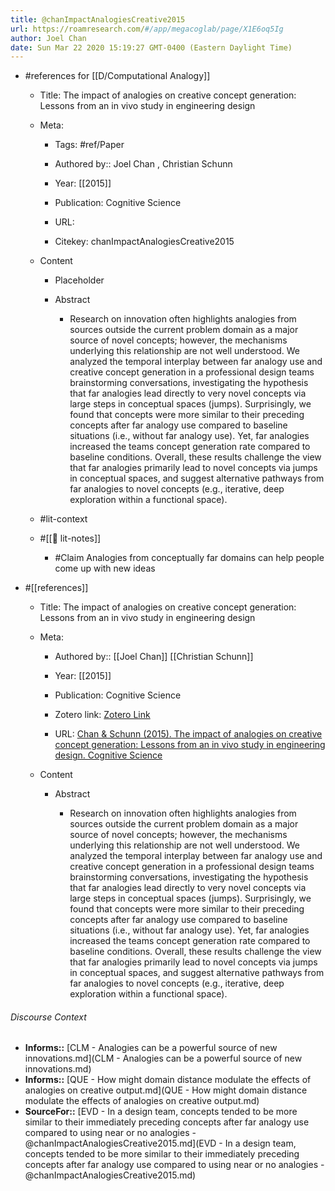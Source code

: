 ```yaml
---
title: @chanImpactAnalogiesCreative2015
url: https://roamresearch.com/#/app/megacoglab/page/X1E6oq5Ig
author: Joel Chan
date: Sun Mar 22 2020 15:19:27 GMT-0400 (Eastern Daylight Time)
---
```


- #references for [[D/Computational Analogy]]

    - Title: The impact of analogies on creative concept generation: Lessons from an in vivo study in engineering design

    - Meta:

        - Tags: #ref/Paper

        - Authored by::  Joel Chan ,  Christian Schunn

        - Year: [[2015]]

        - Publication: Cognitive Science

        - URL:

        - Citekey: chanImpactAnalogiesCreative2015

    - Content

        - Placeholder

        - Abstract

            - Research on innovation often highlights analogies from sources outside the current problem domain as a major source of novel concepts; however, the mechanisms underlying this relationship are not well understood. We analyzed the temporal interplay between far analogy use and creative concept generation in a professional design teams brainstorming conversations, investigating the hypothesis that far analogies lead directly to very novel concepts via large steps in conceptual spaces (jumps). Surprisingly, we found that concepts were more similar to their preceding concepts after far analogy use compared to baseline situations (i.e., without far analogy use). Yet, far analogies increased the teams concept generation rate compared to baseline conditions. Overall, these results challenge the view that far analogies primarily lead to novel concepts via jumps in conceptual spaces, and suggest alternative pathways from far analogies to novel concepts (e.g., iterative, deep exploration within a functional space).

    - #lit-context

    - #[[📝 lit-notes]]

        - #Claim Analogies from conceptually far domains can help people come up with new ideas
- #[[references]]

    - Title: The impact of analogies on creative concept generation: Lessons from an in vivo study in engineering design

    - Meta:

        - Authored by:: [[Joel Chan]] [[Christian Schunn]]

        - Year: [[2015]]

        - Publication: Cognitive Science

        - Zotero link: [Zotero Link](zotero://select/items/7_6S53ATJG)

        - URL: [Chan & Schunn (2015). The impact of analogies on creative concept generation: Lessons from an in vivo study in engineering design. Cognitive Science](https://onlinelibrary.wiley.com/doi/full/10.1111/cogs.12127)

    - Content

        - Abstract

            - Research on innovation often highlights analogies from sources outside the current problem domain as a major source of novel concepts; however, the mechanisms underlying this relationship are not well understood. We analyzed the temporal interplay between far analogy use and creative concept generation in a professional design teams brainstorming conversations, investigating the hypothesis that far analogies lead directly to very novel concepts via large steps in conceptual spaces (jumps). Surprisingly, we found that concepts were more similar to their preceding concepts after far analogy use compared to baseline situations (i.e., without far analogy use). Yet, far analogies increased the teams concept generation rate compared to baseline conditions. Overall, these results challenge the view that far analogies primarily lead to novel concepts via jumps in conceptual spaces, and suggest alternative pathways from far analogies to novel concepts (e.g., iterative, deep exploration within a functional space).

###### Discourse Context

- **Informs::** [CLM - Analogies can be a powerful source of new innovations.md](CLM - Analogies can be a powerful source of new innovations.md)
- **Informs::** [QUE - How might domain distance modulate the effects of analogies on creative output.md](QUE - How might domain distance modulate the effects of analogies on creative output.md)
- **SourceFor::** [EVD - In a design team, concepts tended to be more similar to their immediately preceding concepts after far analogy use compared to using near or no analogies - @chanImpactAnalogiesCreative2015.md](EVD - In a design team, concepts tended to be more similar to their immediately preceding concepts after far analogy use compared to using near or no analogies - @chanImpactAnalogiesCreative2015.md)

